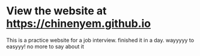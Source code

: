 View the website at https://chinenyem.github.io
===================

This is a practice website for a job interview. finished it in a day. wayyyyy to easyyy! no more to say about it
